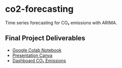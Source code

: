 # co2-forecasting
Time series forecasting for CO₂ emissions with ARIMA.

## Final Project Deliverables
- [Google Colab Notebook](https://colab.research.google.com/drive/1_mEsNl52sKrtBEBN4BpwF9NNnI25nR3Q?usp=sharing)
- [Presentation Canva](https://www.canva.com/design/DAGWdujxG9w/4uQM3yrvkfT16yDlZcCcbA/edit)
- [Dashboard CO₂ Emissions](https://lookerstudio.google.com/u/0/reporting/200f721a-478d-44d8-8bd9-ccf638d9d920/page/p_wonj6c0dld/edit)
